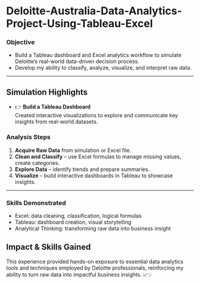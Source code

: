 # Deloitte-Australia-Data-Analytics-Project-Using-Tableau-Excel

### Objective
- Build a Tableau dashboard and Excel analytics workflow to simulate Deloitte’s real-world data-driven decision process.
- Develop my ability to classify, analyze, visualize, and interpret raw data.

---
##  Simulation Highlights

- 👉 **Build a Tableau Dashboard**  
  Created interactive visualizations to explore and communicate key insights from real-world datasets.

### Analysis Steps
1. **Acquire Raw Data** from simulation or Excel file.
2. **Clean and Classify** – use Excel formulas to manage missing values, create categories.
3. **Explore Data** – identify trends and prepare summaries.
4. **Visualize** – build interactive dashboards in Tableau to showcase insights.

---

### Skills Demonstrated
- Excel: data cleaning, classification, logical formulas  
- Tableau: dashboard creation, visual storytelling  
- Analytical Thinking: transforming raw data into business insight  


##  Impact & Skills Gained

This experience provided hands-on exposure to essential data analytics tools and techniques employed by Deloitte professionals, reinforcing my ability to turn raw data into impactful business insights. 📈💡




